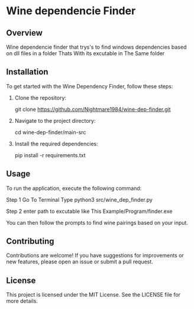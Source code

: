 # Wine dependencie Finder

## Overview
Wine dependencie finder that trys's to find windows dependencies based on dll files in a folder Thats With its excutable in The Same folder 

## Installation
To get started with the Wine Dependency Finder, follow these steps:

1. Clone the repository:
  
   git clone https://github.com/Nightmare1984/wine-dep-finder.git
   
2. Navigate to the project directory:
   
   cd wine-dep-finder/main-src
   
3. Install the required dependencies:
   
   pip install -r requirements.txt
   

## Usage
To run the application, execute the following command:

Step 1 Go To Terminal Type python3 src/wine_dep_finder.py

Step 2 enter path to excutable like This Example/Program/finder.exe

You can then follow the prompts to find wine pairings based on your input.

## Contributing
Contributions are welcome! If you have suggestions for improvements or new features, please open an issue or submit a pull request.

## License
This project is licensed under the MIT License. See the LICENSE file for more details.
